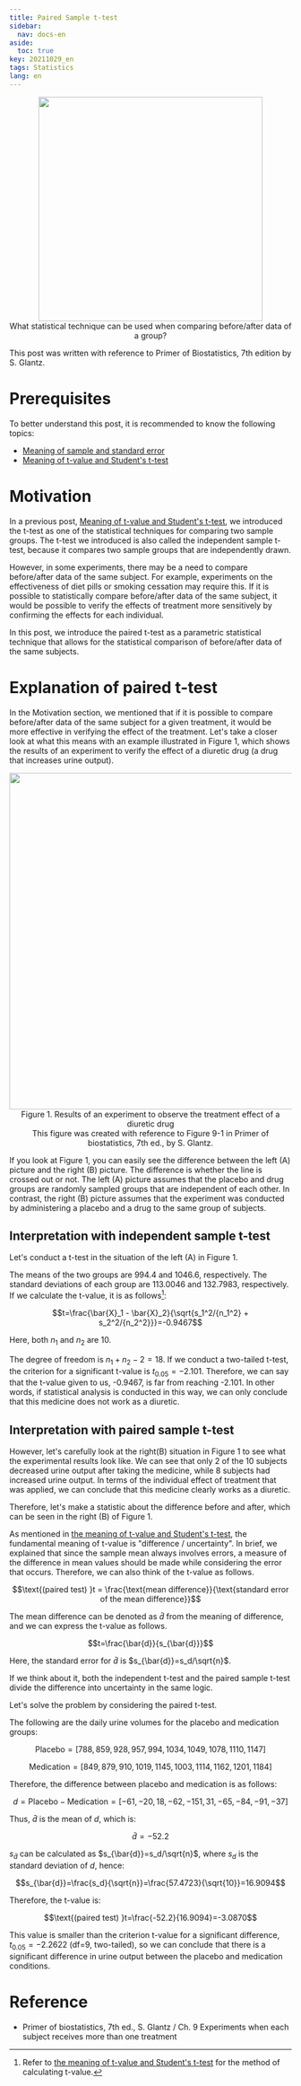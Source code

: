 ```yaml
---
title: Paired Sample t-test
sidebar:
  nav: docs-en
aside:
  toc: true
key: 20211029_en
tags: Statistics
lang: en
---
```


<p align="center">
  <img width="400" src="https://raw.githubusercontent.com/angeloyeo/angeloyeo.github.io/master/pics/2021-10-29-paired_t_test/pic0.png">
  <br>
  What statistical technique can be used when comparing before/after data of a group?
</p>

This post was written with reference to Primer of Biostatistics, 7th edition by S. Glantz.

# Prerequisites

To better understand this post, it is recommended to know the following topics:

* [Meaning of sample and standard error](https://angeloyeo.github.io/2020/02/12/standard_error_en.html)
* [Meaning of t-value and Student's t-test](https://angeloyeo.github.io/2020/02/13/Students_t_test_en.html)

# Motivation

In a previous post, [Meaning of t-value and Student's t-test](https://angeloyeo.github.io/2020/02/13/Students_t_test_en.html), we introduced the t-test as one of the statistical techniques for comparing two sample groups. The t-test we introduced is also called the independent sample t-test, because it compares two sample groups that are independently drawn.

However, in some experiments, there may be a need to compare before/after data of the same subject. For example, experiments on the effectiveness of diet pills or smoking cessation may require this. If it is possible to statistically compare before/after data of the same subject, it would be possible to verify the effects of treatment more sensitively by confirming the effects for each individual.

In this post, we introduce the paired t-test as a parametric statistical technique that allows for the statistical comparison of before/after data of the same subjects.

# Explanation of paired t-test

In the Motivation section, we mentioned that if it is possible to compare before/after data of the same subject for a given treatment, it would be more effective in verifying the effect of the treatment. Let's take a closer look at what this means with an example illustrated in Figure 1, which shows the results of an experiment to verify the effect of a diuretic drug (a drug that increases urine output).

<p align="center">
  <img width="600" src="https://raw.githubusercontent.com/angeloyeo/angeloyeo.github.io/master/pics/2021-10-29-paired_t_test/pic1.png">
  <br>
  Figure 1. Results of an experiment to observe the treatment effect of a diuretic drug
  <br>
  This figure was created with reference to Figure 9-1 in Primer of biostatistics, 7th ed., by S. Glantz.
</p>

If you look at Figure 1, you can easily see the difference between the left (A) picture and the right (B) picture. The difference is whether the line is crossed out or not. The left (A) picture assumes that the placebo and drug groups are randomly sampled groups that are independent of each other. In contrast, the right (B) picture assumes that the experiment was conducted by administering a placebo and a drug to the same group of subjects.

## Interpretation with independent sample t-test

Let's conduct a t-test in the situation of the left (A) in Figure 1.

The means of the two groups are 994.4 and 1046.6, respectively. The standard deviations of each group are 113.0046 and 132.7983, respectively. If we calculate the t-value, it is as follows[^1]:

[^1]: Refer to [the meaning of t-value and Student's t-test](https://angeloyeo.github.io/2020/02/13/Students_t_test_en.html) for the method of calculating t-value.

$$t=\frac{\bar{X}_1 - \bar{X}_2}{\sqrt{s_1^2/{n_1^2} + s_2^2/{n_2^2}}}=-0.9467$$

Here, both $n_1$ and $n_2$ are 10.

The degree of freedom is $n_1+n_2-2=18$. If we conduct a two-tailed t-test, the criterion for a significant t-value is $t_{0.05}=-2.101$. Therefore, we can say that the t-value given to us, -0.9467, is far from reaching -2.101. In other words, if statistical analysis is conducted in this way, we can only conclude that this medicine does not work as a diuretic.

## Interpretation with paired sample t-test

However, let's carefully look at the right(B) situation in Figure 1 to see what the experimental results look like. We can see that only 2 of the 10 subjects decreased urine output after taking the medicine, while 8 subjects had increased urine output. In terms of the individual effect of treatment that was applied, we can conclude that this medicine clearly works as a diuretic.

Therefore, let's make a statistic about the difference before and after, which can be seen in the right (B) of Figure 1.

As mentioned in [the meaning of t-value and Student's t-test](https://angeloyeo.github.io/2020/02/13/Students_t_test_en.html), the fundamental meaning of t-value is "difference / uncertainty". In brief, we explained that since the sample mean always involves errors, a measure of the difference in mean values should be made while considering the error that occurs. Therefore, we can also think of the t-value as follows.

$$\text{(paired test) }t = \frac{\text{mean difference}}{\text{standard error of the mean difference}}$$

The mean difference can be denoted as $\bar{d}$ from the meaning of difference, and we can express the t-value as follows.

$$t=\frac{\bar{d}}{s_{\bar{d}}}$$

Here, the standard error for $\bar{d}$ is $s_{\bar{d}}=s_d/\sqrt{n}$.

If we think about it, both the independent t-test and the paired sample t-test divide the difference into uncertainty in the same logic.

Let's solve the problem by considering the paired t-test.

The following are the daily urine volumes for the placebo and medication groups:

$$\text{Placebo}=[788, 859, 928, 957, 994, 1034, 1049, 1078, 1110, 1147]$$

$$\text{Medication}=[849, 879, 910, 1019, 1145, 1003, 1114, 1162, 1201, 1184]$$

Therefore, the difference between placebo and medication is as follows:

$$d = \text{Placebo}-\text{Medication}=[-61, -20, 18, -62, -151, 31, -65, -84, -91, -37]$$

Thus, $\bar{d}$ is the mean of $d$, which is:

$$\bar{d}=-52.2$$

$s_{\bar{d}}$ can be calculated as $s_{\bar{d}}=s_d/\sqrt{n}$, where $s_d$ is the standard deviation of $d$, hence:

$$s_{\bar{d}}=\frac{s_d}{\sqrt{n}}=\frac{57.4723}{\sqrt{10}}=16.9094$$

Therefore, the t-value is:

$$\text{(paired test) }t=\frac{-52.2}{16.9094}=-3.0870$$

This value is smaller than the criterion t-value for a significant difference, $t_{0.05}=-2.2622$ (df=9, two-tailed), so we can conclude that there is a significant difference in urine output between the placebo and medication conditions. 

# Reference

* Primer of biostatistics, 7th ed., S. Glantz / Ch. 9 Experiments when each subject receives more than one treatment